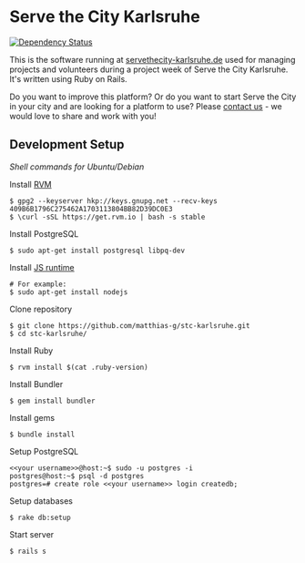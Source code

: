 Serve the City Karlsruhe
========================

[![Dependency Status](https://gemnasium.com/matthias-g/stc-karlsruhe.svg)](https://gemnasium.com/matthias-g/stc-karlsruhe)

This is the software running at [servethecity-karlsruhe.de](https://servethecity-karlsruhe.de) used for managing
projects and volunteers during a project week of Serve the City Karlsruhe.
It's written using Ruby on Rails.

Do you want to improve this platform? Or do you want to start Serve the City in your city and are looking for a platform to use?
Please [contact us](https://servethecity-karlsruhe.de/kontakt) - we would love to share and work with you!


Development Setup
-----------------

*Shell commands for Ubuntu/Debian*

Install [RVM](https://rvm.io)
```shell
$ gpg2 --keyserver hkp://keys.gnupg.net --recv-keys 409B6B1796C275462A1703113804BB82D39DC0E3
$ \curl -sSL https://get.rvm.io | bash -s stable
```

Install PostgreSQL
```shell
$ sudo apt-get install postgresql libpq-dev
```

Install [JS runtime](https://github.com/rails/execjs#execjs)
```shell
# For example:
$ sudo apt-get install nodejs
```

Clone repository
```shell
$ git clone https://github.com/matthias-g/stc-karlsruhe.git
$ cd stc-karlsruhe/
```

Install Ruby
```shell
$ rvm install $(cat .ruby-version)
```

Install Bundler
```shell
$ gem install bundler
```

Install gems
```shell
$ bundle install
```

Setup PostgreSQL
```
<<your username>>@host:~$ sudo -u postgres -i
postgres@host:~$ psql -d postgres
postgres=# create role <<your username>> login createdb;
```

Setup databases
```shell
$ rake db:setup
```

Start server
```shell
$ rails s
```

